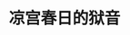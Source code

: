---
logo: images/video/凉宫春日的狱音.jpg
title: 凉宫春日的狱音
subTitle: 凉宫春日的忧郁10周年纪念 极上音响放映会「凉宫春日的獄音」talkshow生中継

category: 映像

hasResource: true
downloadList:
  - intro: 云盘 提取码:bbsh
    size: 1.23GB
    link: https://pan.baidu.com/s/1Ar2THELEwUrTGvSsno_k5g

downloadContent: |
  凉宫春日的忧郁10周年纪念 极上音响放映会「凉宫春日的獄音」talkshow生中継。<br>
  「涼宮ハルヒの憂鬱」第1期シリーズ一気見極上音響上映会「涼宮ハルヒの獄音」開催決定！<br>
  「涼宮ハルヒの憂鬱」第1期シリーズをそれぞれの劇場独自の音響システムを使用して上映する、「極音上映」。立川シネマシティのみキャスト登壇によるトークショーも予定。<br>
  開催日：<br>
  7月9日土曜日<br>
  登壇者（東京のみ）：<br>
  トークショー<br>
  司会:白石稔（谷口役）<br>
  茅原実里（長門有希役）<br>
  後藤邑子（朝比奈みくる役）<br>
  松岡由貴（鶴屋さん役）<br>
  桑谷夏子（朝倉涼子役）<br><br>
  版权属于:VCB-Studio<br>
  文件地址:https://vcb-s.com/archives/11328<br>
---